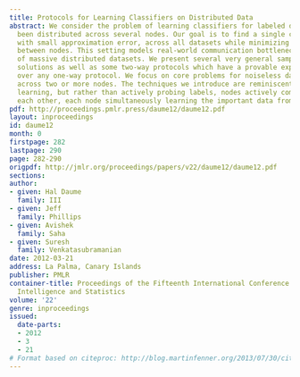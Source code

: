 ```yaml
---
title: Protocols for Learning Classifiers on Distributed Data
abstract: We consider the problem of learning classifiers for labeled data that has
  been distributed across several nodes. Our goal is to find a single classifier,
  with small approximation error, across all datasets while minimizing the communication
  between nodes. This setting models real-world communication bottlenecks in the processing
  of massive distributed datasets. We present several very general sampling-based
  solutions as well as some two-way protocols which have a provable exponential speed-up
  over any one-way protocol. We focus on core problems for noiseless data distributed
  across two or more nodes. The techniques we introduce are reminiscent of active
  learning, but rather than actively probing labels, nodes actively communicate with
  each other, each node simultaneously learning the important data from another node.
pdf: http://proceedings.pmlr.press/daume12/daume12.pdf
layout: inproceedings
id: daume12
month: 0
firstpage: 282
lastpage: 290
page: 282-290
origpdf: http://jmlr.org/proceedings/papers/v22/daume12/daume12.pdf
sections: 
author:
- given: Hal Daume
  family: III
- given: Jeff
  family: Phillips
- given: Avishek
  family: Saha
- given: Suresh
  family: Venkatasubramanian
date: 2012-03-21
address: La Palma, Canary Islands
publisher: PMLR
container-title: Proceedings of the Fifteenth International Conference on Artificial
  Intelligence and Statistics
volume: '22'
genre: inproceedings
issued:
  date-parts:
  - 2012
  - 3
  - 21
# Format based on citeproc: http://blog.martinfenner.org/2013/07/30/citeproc-yaml-for-bibliographies/
---
```

